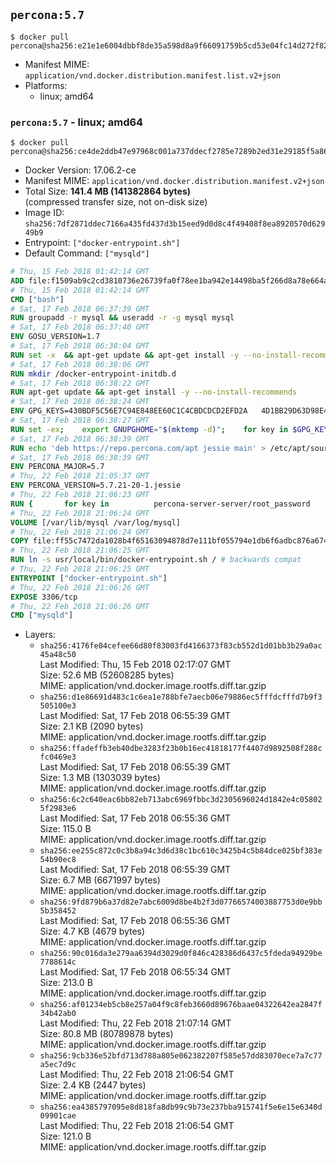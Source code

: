 ## `percona:5.7`

```console
$ docker pull percona@sha256:e21e1e6004dbbf8de35a598d8a9f66091759b5cd53e04fc14d272f829fa1edd8
```

-	Manifest MIME: `application/vnd.docker.distribution.manifest.list.v2+json`
-	Platforms:
	-	linux; amd64

### `percona:5.7` - linux; amd64

```console
$ docker pull percona@sha256:ce4de2ddb47e97968c001a737ddecf2785e7289b2ed31e29185f5a86d0050703
```

-	Docker Version: 17.06.2-ce
-	Manifest MIME: `application/vnd.docker.distribution.manifest.v2+json`
-	Total Size: **141.4 MB (141382864 bytes)**  
	(compressed transfer size, not on-disk size)
-	Image ID: `sha256:7df2871ddec7166a435fd437d3b15eed9d0d8c4f49408f8ea8920570d62949b9`
-	Entrypoint: `["docker-entrypoint.sh"]`
-	Default Command: `["mysqld"]`

```dockerfile
# Thu, 15 Feb 2018 01:42:14 GMT
ADD file:f1509ab9c2cd3810736e26739fa0f78ee1ba942e14498ba5f266d8a78e664acc in / 
# Thu, 15 Feb 2018 01:42:14 GMT
CMD ["bash"]
# Sat, 17 Feb 2018 06:37:39 GMT
RUN groupadd -r mysql && useradd -r -g mysql mysql
# Sat, 17 Feb 2018 06:37:40 GMT
ENV GOSU_VERSION=1.7
# Sat, 17 Feb 2018 06:38:04 GMT
RUN set -x 	&& apt-get update && apt-get install -y --no-install-recommends ca-certificates wget && rm -rf /var/lib/apt/lists/* 	&& wget -O /usr/local/bin/gosu "https://github.com/tianon/gosu/releases/download/$GOSU_VERSION/gosu-$(dpkg --print-architecture)" 	&& wget -O /usr/local/bin/gosu.asc "https://github.com/tianon/gosu/releases/download/$GOSU_VERSION/gosu-$(dpkg --print-architecture).asc" 	&& export GNUPGHOME="$(mktemp -d)" 	&& gpg --keyserver ha.pool.sks-keyservers.net --recv-keys B42F6819007F00F88E364FD4036A9C25BF357DD4 	&& gpg --batch --verify /usr/local/bin/gosu.asc /usr/local/bin/gosu 	&& rm -r "$GNUPGHOME" /usr/local/bin/gosu.asc 	&& chmod +x /usr/local/bin/gosu 	&& gosu nobody true 	&& apt-get purge -y --auto-remove ca-certificates wget
# Sat, 17 Feb 2018 06:38:06 GMT
RUN mkdir /docker-entrypoint-initdb.d
# Sat, 17 Feb 2018 06:38:22 GMT
RUN apt-get update && apt-get install -y --no-install-recommends 		apt-transport-https ca-certificates 		pwgen 	&& rm -rf /var/lib/apt/lists/*
# Sat, 17 Feb 2018 06:38:24 GMT
ENV GPG_KEYS=430BDF5C56E7C94E848EE60C1C4CBDCDCD2EFD2A 	4D1BB29D63D98E422B2113B19334A25F8507EFA5
# Sat, 17 Feb 2018 06:38:27 GMT
RUN set -ex; 	export GNUPGHOME="$(mktemp -d)"; 	for key in $GPG_KEYS; do 		gpg --keyserver ha.pool.sks-keyservers.net --recv-keys "$key"; 	done; 	gpg --export $GPG_KEYS > /etc/apt/trusted.gpg.d/percona.gpg; 	rm -r "$GNUPGHOME"; 	apt-key list
# Sat, 17 Feb 2018 06:38:39 GMT
RUN echo 'deb https://repo.percona.com/apt jessie main' > /etc/apt/sources.list.d/percona.list
# Sat, 17 Feb 2018 06:38:39 GMT
ENV PERCONA_MAJOR=5.7
# Thu, 22 Feb 2018 21:05:37 GMT
ENV PERCONA_VERSION=5.7.21-20-1.jessie
# Thu, 22 Feb 2018 21:06:23 GMT
RUN { 		for key in 			percona-server-server/root_password 			percona-server-server/root_password_again 			"percona-server-server-$PERCONA_MAJOR/root-pass" 			"percona-server-server-$PERCONA_MAJOR/re-root-pass" 		; do 			echo "percona-server-server-$PERCONA_MAJOR" "$key" password 'unused'; 		done; 	} | debconf-set-selections 	&& apt-get update 	&& apt-get install -y 		percona-server-server-$PERCONA_MAJOR=$PERCONA_VERSION 	&& rm -rf /var/lib/apt/lists/* 	&& sed -ri 's/^user\s/#&/' /etc/mysql/my.cnf 	&& rm -rf /var/lib/mysql && mkdir -p /var/lib/mysql /var/run/mysqld 	&& chown -R mysql:mysql /var/lib/mysql /var/run/mysqld 	&& chmod 777 /var/run/mysqld 	&& find /etc/mysql/ -name '*.cnf' -print0 		| xargs -0 grep -lZE '^(bind-address|log)' 		| xargs -rt -0 sed -Ei 's/^(bind-address|log)/#&/' 	&& echo '[mysqld]\nskip-host-cache\nskip-name-resolve' > /etc/mysql/conf.d/docker.cnf
# Thu, 22 Feb 2018 21:06:24 GMT
VOLUME [/var/lib/mysql /var/log/mysql]
# Thu, 22 Feb 2018 21:06:24 GMT
COPY file:ff55c7472da1028b4f65163094878d7e111bf055794e1db6f6adbc876a67481b in /usr/local/bin/ 
# Thu, 22 Feb 2018 21:06:25 GMT
RUN ln -s usr/local/bin/docker-entrypoint.sh / # backwards compat
# Thu, 22 Feb 2018 21:06:25 GMT
ENTRYPOINT ["docker-entrypoint.sh"]
# Thu, 22 Feb 2018 21:06:26 GMT
EXPOSE 3306/tcp
# Thu, 22 Feb 2018 21:06:26 GMT
CMD ["mysqld"]
```

-	Layers:
	-	`sha256:4176fe04cefee66d80f83003fd4166373f83cb552d1d01bb3b29a0ac45a48c50`  
		Last Modified: Thu, 15 Feb 2018 02:17:07 GMT  
		Size: 52.6 MB (52608285 bytes)  
		MIME: application/vnd.docker.image.rootfs.diff.tar.gzip
	-	`sha256:d1e86691d483c1c6ea1e788bfe7aecb06e79886ec5fffdcfffd7b9f3505100e3`  
		Last Modified: Sat, 17 Feb 2018 06:55:39 GMT  
		Size: 2.1 KB (2090 bytes)  
		MIME: application/vnd.docker.image.rootfs.diff.tar.gzip
	-	`sha256:ffadeffb3eb40dbe3283f23b0b16ec41818177f4407d9892508f288cfc0469e3`  
		Last Modified: Sat, 17 Feb 2018 06:55:39 GMT  
		Size: 1.3 MB (1303039 bytes)  
		MIME: application/vnd.docker.image.rootfs.diff.tar.gzip
	-	`sha256:6c2c640eac6bb82eb713abc6969fbbc3d2305696024d1842e4c058025f2983e6`  
		Last Modified: Sat, 17 Feb 2018 06:55:36 GMT  
		Size: 115.0 B  
		MIME: application/vnd.docker.image.rootfs.diff.tar.gzip
	-	`sha256:ee255c872c0c3b8a94c3d6d38c1bc610c3425b4c5b84dce025bf383e54b90ec8`  
		Last Modified: Sat, 17 Feb 2018 06:55:39 GMT  
		Size: 6.7 MB (6671997 bytes)  
		MIME: application/vnd.docker.image.rootfs.diff.tar.gzip
	-	`sha256:9fd879b6a37d82e7abc6009d8be4b2f3d07766574003887753d0e9bb5b358452`  
		Last Modified: Sat, 17 Feb 2018 06:55:36 GMT  
		Size: 4.7 KB (4679 bytes)  
		MIME: application/vnd.docker.image.rootfs.diff.tar.gzip
	-	`sha256:90c016da3e279aa6394d3029d0f846c428386d6437c5fdeda94929be7788614c`  
		Last Modified: Sat, 17 Feb 2018 06:55:34 GMT  
		Size: 213.0 B  
		MIME: application/vnd.docker.image.rootfs.diff.tar.gzip
	-	`sha256:af01234eb5cb8e257a04f9c8feb3660d89676baae04322642ea2847f34b42ab0`  
		Last Modified: Thu, 22 Feb 2018 21:07:14 GMT  
		Size: 80.8 MB (80789878 bytes)  
		MIME: application/vnd.docker.image.rootfs.diff.tar.gzip
	-	`sha256:9cb336e52bfd713d788a805e062382207f585e57dd83070ece7a7c77a5ec7d9c`  
		Last Modified: Thu, 22 Feb 2018 21:06:54 GMT  
		Size: 2.4 KB (2447 bytes)  
		MIME: application/vnd.docker.image.rootfs.diff.tar.gzip
	-	`sha256:ea4385797095e8d818fa8db99c9b73e237bba915741f5e6e15e6340d09901cae`  
		Last Modified: Thu, 22 Feb 2018 21:06:54 GMT  
		Size: 121.0 B  
		MIME: application/vnd.docker.image.rootfs.diff.tar.gzip
